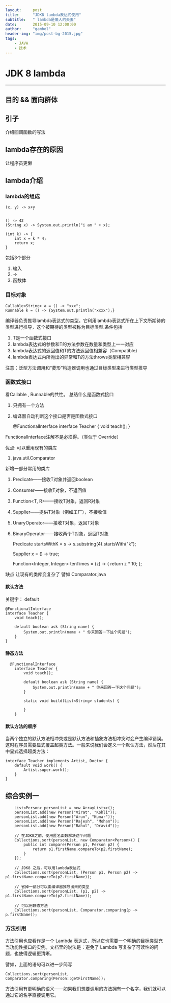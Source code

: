 ```yaml
---
layout:     post
title:      "JDK8 lambda表达式使用"
subtitle:   " lambda是懒人的夫妻"
date:       2015-09-10 12:00:00
author:     "gambol"
header-img: "img/post-bg-2015.jpg"
tags:
    - JAVA
    - 技术
---
```



# JDK 8 lambda

---

## 目的 && 面向群体 ##

## 引子 ##
介绍回调函数的写法

## lambda存在的原因 ##
让程序员更懒

## lambda介绍
### lambda的组成

    (x, y) -> x+y


    () -> 42
    (String x) -> System.out.println("i am " + x);
    
    (int k) -> { 
        int x = k * 4; 
        return x;
    }

包括3个部分

1. 输入
2. -> 
4. 函数体

###  目标对象

    Callable<String> a = () -> "xxx";
    Runnable k = () -> {System.out.println("xxxx");}
    
编译器负责推导lambda表达式的类型。它利用lambda表达式所在上下文所期待的类型进行推导，这个被期待的类型被称为目标类型.条件包括

1. T是一个函数式接口
2. lambda表达式的参数和T的方法参数在数量和类型上一一对应
3. lambda表达式的返回值和T的方法返回值相兼容（Compatible）
4. lambda表达式内所抛出的异常和T的方法throws类型相兼容

注意：泛型方法调用和“菱形”构造器调用也通过目标类型来进行类型推导

### 函数式接口
看Callable , Runnable的共性。 总结什么是函数式接口
1. 只拥有一个方法
2. 编译器自动判断这个接口是否是函数式接口

    @FunctionalInterface
    interface Teacher {
        void teach();
    }
    
FunctionalInterface注解不是必须得。（类似于 Override）

优点: 
可以重用现有的类库
1. java.util.Comparator

新增一部分常用的类库
1. Predicate<T>——接收T对象并返回boolean
2. Consumer<T>——接收T对象，不返回值
3. Function<T, R>——接收T对象，返回R对象
4. Supplier<T>——提供T对象（例如工厂），不接收值
5. UnaryOperator<T>——接收T对象，返回T对象
6. BinaryOperator<T>——接收两个T对象，返回T对象

    Predicate<String> startsWithK = s -> s.substring(4).startsWith("k");
    
    Supplier<Boolean> x = () -> true;
    
    Function<Integer, Integer> tenTimes = (z) -> {
        return z * 10;
    };

缺点
让现有的类库变复杂了
譬如 Comparator.java 

#### 默认方法
关键字： default

    @FunctionalInterface
    interface Teacher {
        void teach();
        
        default boolean ask (String name) {
            System.out.println(name + " 你来回答一下这个问题");
        }
    }
    
#### 静态方法

      @FunctionalInterface
        interface Teacher {
            void teach();
            
            default boolean ask (String name) {
                System.out.println(name + " 你来回答一下这个问题");
            }
            
            static void build(List<String> students) {
    
            }
        }
    
#### 默认方法的顺序
当两个独立的默认方法相冲突或是默认方法和抽象方法相冲突时会产生编译错误。这时程序员需要显式覆盖超类方法。一般来说我们会定义一个默认方法，然后在其中显式选择超类方法：

    interface Teacher implements Artist, Doctor { 
        default void work() { 
            Artist.super.work(); 
        } 
    }

## 综合实例一

        List<Person> personList = new ArrayList<>();
        personList.add(new Person("Virat", "Kohli"));
        personList.add(new Person("Arun", "Kumar"));
        personList.add(new Person("Rajesh", "Mohan"));
        personList.add(new Person("Rahul", "Dravid"));

        // 在JDK8之前，使用匿名函数解决这个问题
        Collections.sort(personList, new Comparator<Person>() {
            public int compare(Person p1, Person p2) {
                return p1.firstName.compareTo(p2.firstName);
            }
        });

        // JDK8 之后，可以用lambda表达式
        Collections.sort(personList, (Person p1, Person p2) -> p1.firstName.compareTo(p2.firstName));
        
        // 省掉一部分可以由编译器推导出来的类型
        Collections.sort(personList, (p1, p2) -> p1.firstName.compareTo(p2.firstName));

        // 可以用静态方法
        Collections.sort(personList, Comparator.comparing(p -> p.firstName));
        
### 方法引用
方法引用也应看作是一个 Lambda 表达式，所以它也需要一个明确的目标类型充当功能性接口的实例。文档里的说法是：避免了 Lambda 写复杂了可读性的问题，也使得逻辑更清晰。 

譬如，上面的语句可以进一步简写

    Collections.sort(personList, Comparator.comparing(Person::getFirstName));
    
方法引用有更明确的语义——如果我们想要调用的方法拥有一个名字，我们就可以通过它的名字直接调用它。












